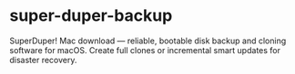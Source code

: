 # super-duper-backup
SuperDuper! Mac download — reliable, bootable disk backup and cloning software for macOS. Create full clones or incremental smart updates for disaster recovery.

